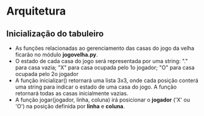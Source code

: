 # Arquitetura
## Inicialização do tabuleiro
* As funções relacionadas ao gerenciamento das casas do jogo da velha ficarão
no módulo **jogovelha.py**.
* O estado de cada casa do jogo será representada por uma string: "." para casa
vazia; "X" para casa ocupada pelo 1o jogador; "O" para casa ocupada pelo 2o
jogador
* A função inicializar() retornará uma lista 3x3, onde cada posição conterá uma
string para indicar o estado de uma casa do jogo. A função retornará todas as
casas inicialmente vazias.
* A função jogar(jogador, linha, coluna) irá posicionar o **jogador** ('X' ou
'O') na posição definida por **linha** e **coluna**.